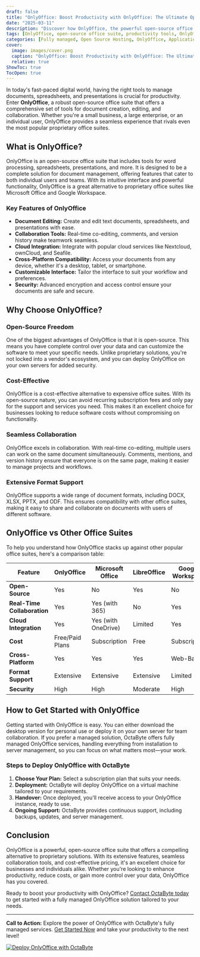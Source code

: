 ```yaml
---
draft: false
title: "OnlyOffice: Boost Productivity with OnlyOffice: The Ultimate Open-Source Office Suite"
date: "2025-03-11"
description: "Discover how OnlyOffice, the powerful open-source office suite, can revolutionize your productivity. Learn about its features, benefits, and how it compares to other office software solutions."
tags: [OnlyOffice, open-source office suite, productivity tools, OnlyOffice vs LibreOffice, OnlyOffice vs Microsoft Office, open-source software, document management, collaboration tools]
categories: [Fully managed, Open Source Hosting, OnlyOffice, Applications, Others]
cover:
  image: images/cover.png
  caption: "OnlyOffice: Boost Productivity with OnlyOffice: The Ultimate Open-Source Office Suite"
  relative: true
ShowToc: true
TocOpen: true
---
```



In today's fast-paced digital world, having the right tools to manage documents, spreadsheets, and presentations is crucial for productivity. Enter **OnlyOffice**, a robust open-source office suite that offers a comprehensive set of tools for document creation, editing, and collaboration. Whether you're a small business, a large enterprise, or an individual user, OnlyOffice provides a seamless experience that rivals even the most popular proprietary office suites.

## What is OnlyOffice?

OnlyOffice is an open-source office suite that includes tools for word processing, spreadsheets, presentations, and more. It is designed to be a complete solution for document management, offering features that cater to both individual users and teams. With its intuitive interface and powerful functionality, OnlyOffice is a great alternative to proprietary office suites like Microsoft Office and Google Workspace.

### Key Features of OnlyOffice

- **Document Editing:** Create and edit text documents, spreadsheets, and presentations with ease.
- **Collaboration Tools:** Real-time co-editing, comments, and version history make teamwork seamless.
- **Cloud Integration:** Integrate with popular cloud services like Nextcloud, ownCloud, and Seafile.
- **Cross-Platform Compatibility:** Access your documents from any device, whether it's a desktop, tablet, or smartphone.
- **Customizable Interface:** Tailor the interface to suit your workflow and preferences.
- **Security:** Advanced encryption and access control ensure your documents are safe and secure.

## Why Choose OnlyOffice?

### Open-Source Freedom

One of the biggest advantages of OnlyOffice is that it is open-source. This means you have complete control over your data and can customize the software to meet your specific needs. Unlike proprietary solutions, you're not locked into a vendor's ecosystem, and you can deploy OnlyOffice on your own servers for added security.

### Cost-Effective

OnlyOffice is a cost-effective alternative to expensive office suites. With its open-source nature, you can avoid recurring subscription fees and only pay for the support and services you need. This makes it an excellent choice for businesses looking to reduce software costs without compromising on functionality.

### Seamless Collaboration

OnlyOffice excels in collaboration. With real-time co-editing, multiple users can work on the same document simultaneously. Comments, mentions, and version history ensure that everyone is on the same page, making it easier to manage projects and workflows.

### Extensive Format Support

OnlyOffice supports a wide range of document formats, including DOCX, XLSX, PPTX, and ODF. This ensures compatibility with other office suites, making it easy to share and collaborate on documents with users of different software.

## OnlyOffice vs Other Office Suites

To help you understand how OnlyOffice stacks up against other popular office suites, here's a comparison table:

| Feature                | OnlyOffice          | Microsoft Office    | LibreOffice         | Google Workspace    |
|------------------------|---------------------|---------------------|---------------------|---------------------|
| **Open-Source**        | Yes                 | No                  | Yes                 | No                  |
| **Real-Time Collaboration** | Yes             | Yes (with 365)      | No                  | Yes                 |
| **Cloud Integration**  | Yes                 | Yes (with OneDrive) | Limited             | Yes                 |
| **Cost**               | Free/Paid Plans     | Subscription        | Free                | Subscription        |
| **Cross-Platform**     | Yes                 | Yes                 | Yes                 | Web-Based           |
| **Format Support**     | Extensive           | Extensive           | Extensive           | Limited             |
| **Security**           | High                | High                | Moderate            | High                |

## How to Get Started with OnlyOffice

Getting started with OnlyOffice is easy. You can either download the desktop version for personal use or deploy it on your own server for team collaboration. If you prefer a managed solution, OctaByte offers fully managed OnlyOffice services, handling everything from installation to server management, so you can focus on what matters most—your work.

### Steps to Deploy OnlyOffice with OctaByte

1. **Choose Your Plan:** Select a subscription plan that suits your needs.
2. **Deployment:** OctaByte will deploy OnlyOffice on a virtual machine tailored to your requirements.
3. **Handover:** Once deployed, you'll receive access to your OnlyOffice instance, ready to use.
4. **Ongoing Support:** OctaByte provides continuous support, including backups, updates, and server management.

## Conclusion

OnlyOffice is a powerful, open-source office suite that offers a compelling alternative to proprietary solutions. With its extensive features, seamless collaboration tools, and cost-effective pricing, it's an excellent choice for businesses and individuals alike. Whether you're looking to enhance productivity, reduce costs, or gain more control over your data, OnlyOffice has you covered.

Ready to boost your productivity with OnlyOffice? [Contact OctaByte today](https://octabyte.io) to get started with a fully managed OnlyOffice solution tailored to your needs.

---

**Call to Action:** Explore the power of OnlyOffice with OctaByte's fully managed services. [Get Started Now](https://octabyte.io) and take your productivity to the next level!

[![Deploy OnlyOffice with OctaByte](/images/deploy-on-octabyte.png)](https://octabyte.io/fully-managed-open-source-services/applications/others/onlyoffice)